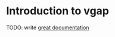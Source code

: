 # Introduction to vgap

TODO: write [great documentation](http://jacobian.org/writing/what-to-write/)
